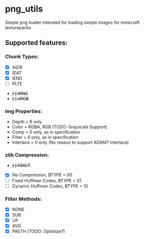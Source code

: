 # png_utils

Simple png loader intended for loading simple images for minecraft texturepacks

## Supported features:

### Chunk Types:

- [x] IHDR
- [x] IDAT
- [x] IEND
- [ ] PLTE
- ~~[ ] tRNS~~
- ~~[ ] sRGB~~

### Img Properties:

- Depth = 8 only
- Color = RGBA, RGB (TODO: Grayscale Support)
- Comp = 0 only, as in specification
- Filter = 0 only, as in specification
- Interlace = 0 only (No reason to support ADAM7 interlace)



### zlib Compression:

- ~~[ ] FDICT~~

- [x] No Compression, BTYPE = 00
- [ ] Fixed Huffman Codes, BTYPE = 01
- [ ] Dynamic Huffman Codes, BTYPE = 10

### Filter Methods:

- [x] NONE
- [x] SUB
- [x] UP
- [x] AVG
- [x] PAETH (TODO: Optimize?)
